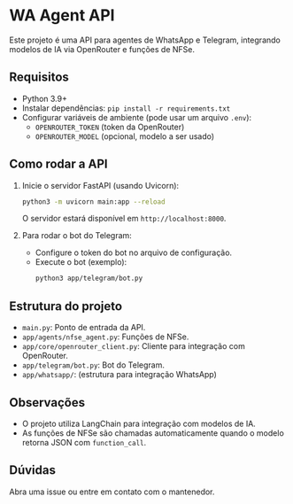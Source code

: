 # WA Agent API

Este projeto é uma API para agentes de WhatsApp e Telegram, integrando modelos de IA via OpenRouter e funções de NFSe.

## Requisitos

- Python 3.9+
- Instalar dependências: `pip install -r requirements.txt`
- Configurar variáveis de ambiente (pode usar um arquivo `.env`):
  - `OPENROUTER_TOKEN` (token da OpenRouter)
  - `OPENROUTER_MODEL` (opcional, modelo a ser usado)

## Como rodar a API

1. Inicie o servidor FastAPI (usando Uvicorn):

   ```bash
   python3 -m uvicorn main:app --reload
   ```

   O servidor estará disponível em `http://localhost:8000`.

2. Para rodar o bot do Telegram:
   - Configure o token do bot no arquivo de configuração.
   - Execute o bot (exemplo):
     ```bash
     python3 app/telegram/bot.py
     ```

## Estrutura do projeto

- `main.py`: Ponto de entrada da API.
- `app/agents/nfse_agent.py`: Funções de NFSe.
- `app/core/openrouter_client.py`: Cliente para integração com OpenRouter.
- `app/telegram/bot.py`: Bot do Telegram.
- `app/whatsapp/`: (estrutura para integração WhatsApp)

## Observações

- O projeto utiliza LangChain para integração com modelos de IA.
- As funções de NFSe são chamadas automaticamente quando o modelo retorna JSON com `function_call`.

## Dúvidas

Abra uma issue ou entre em contato com o mantenedor.

